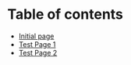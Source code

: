 # Table of contents

* [Initial page](README.md)
* [Test Page 1](test-page-1.md)
* [Test Page 2](test-page-2.md)

